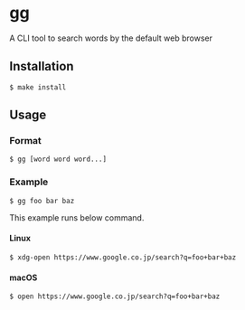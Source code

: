 # gg

A CLI tool to search words by the default web browser

## Installation

```
$ make install
```

## Usage

### Format

```
$ gg [word word word...]
```

### Example

```
$ gg foo bar baz
```

This example runs below command.

#### Linux

```
$ xdg-open https://www.google.co.jp/search?q=foo+bar+baz
```

#### macOS

```
$ open https://www.google.co.jp/search?q=foo+bar+baz
```
